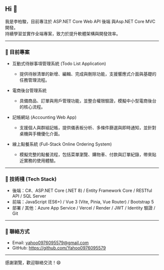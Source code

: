 ## Hi  👋

我是李柏駿，目前專注於 ASP.NET Core Web API 後端 與Asp.NET Core MVC 開發。  
持續學習並實作全端專案，致力於提升軟體架構與開發效率。

---

### 🔭 目前專案

- 互動式待辦事項管理系統 (Todo List Application)
  - 提供待辦清單的新增、編輯、完成與刪除功能，支援響應式介面與基礎的任務管理流程。

- 電商後台管理系統
  - 具備商品、訂單與用戶管理功能，並整合權限驗證，模擬中小型電商後台的核心流程。

- 記帳網站 (Accounting Web App)
  - 支援個人與群組記帳，提供儀表板分析、多條件篩選與即時通知，並針對桌機與手機優化介面。

- 線上點餐系統 (Full-Stack Online Ordering System)
  - 模擬完整的點餐流程，包括菜單瀏覽、購物車、付款與訂單紀錄，帶來貼近實務的使用體驗。

---

### 🌱 技術棧 (Tech Stack)

- 後端：C#、ASP.NET Core (.NET 8) / Entity Framework Core / RESTful API / SQL Server 
- 前端：JavaScript (ES6+) / Vue 3 (Vite, Pinia, Vue Router) / Bootstrap 5
- 部署 / 其他：Azure App Service / Vercel / Render / JWT / Identity 驗證 / Git

---

### 💬 聯絡方式

- Email: yahoo0976095579@gmail.com    
- GitHub: https://github.com/Yahoo0976095579

---

感謝瀏覽，歡迎聯絡交流！😄
